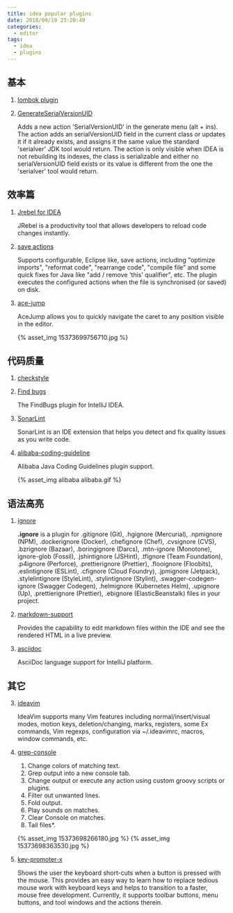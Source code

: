 ```yaml
---
title: idea popular plugins
date: 2018/09/19 23:20:49
categories:
  - editor
tags:
  - idea
  - plugins
---
```


## 基本

1. [lombok plugin](https://plugins.jetbrains.com/plugin/6317-lombok-plugin)

2. [GenerateSerialVersionUID](https://plugins.jetbrains.com/plugin/185-generateserialversionuid)

    Adds a new action 'SerialVersionUID' in the generate menu (alt + ins). The action adds an serialVersionUID field in the current class or updates it if it already exists, and assigns it the same value the standard 'serialver' JDK tool would return. The action is only visible when IDEA is not rebuilding its indexes, the class is serializable and either no serialVersionUID field exists or its value is different from the one the 'serialver' tool would return.

## 效率篇

1. [Jrebel for IDEA](https://plugins.jetbrains.com/plugin/4441-jrebel-for-intellij)

    JRebel is a productivity tool that allows developers to reload code changes instantly.

1. [save actions](https://plugins.jetbrains.com/plugin/7642-save-actions)

    Supports configurable, Eclipse like, save actions, including "optimize imports", "reformat code", "rearrange code", "compile file" and some quick fixes for Java like "add / remove 'this' qualifier", etc. The plugin executes the configured actions when the file is synchronised (or saved) on disk.
    
1. [ace-jump](https://plugins.jetbrains.com/plugin/7086-acejump)

    AceJump allows you to quickly navigate the caret to any position visible in the editor.
    
    {% asset_img 15373699756710.jpg %}

    
## 代码质量

1. [checkstyle](https://plugins.jetbrains.com/plugin/1065-checkstyle-idea)

1. [Find bugs](https://plugins.jetbrains.com/plugin/3847-findbugs-idea)

    The FindBugs plugin for IntelliJ IDEA.
    
1. [SonarLint](https://plugins.jetbrains.com/plugin/7973-sonarlint)

    SonarLint is an IDE extension that helps you detect and fix quality issues as you write code.
    
2. [alibaba-coding-guideline](https://plugins.jetbrains.com/plugin/10046-alibaba-java-coding-guidelines)

    Alibaba Java Coding Guidelines plugin support.

    {% asset_img alibaba alibaba.gif %}


## 语法高亮

1. [ignore](https://plugins.jetbrains.com/plugin/7495--ignore)

    **.ignore** is a plugin for .gitignore (Git), .hgignore (Mercurial), .npmignore (NPM), .dockerignore (Docker), .chefignore (Chef), .cvsignore (CVS), .bzrignore (Bazaar), .boringignore (Darcs), .mtn-ignore (Monotone), ignore-glob (Fossil), .jshintignore (JSHint), .tfignore (Team Foundation), .p4ignore (Perforce), .prettierignore (Prettier), .flooignore (Floobits), .eslintignore (ESLint), .cfignore (Cloud Foundry), .jpmignore (Jetpack), .stylelintignore (StyleLint), .stylintignore (Stylint), .swagger-codegen-ignore (Swagger Codegen), .helmignore (Kubernetes Helm), .upignore (Up), .prettierignore (Prettier), .ebignore (ElasticBeanstalk) files in your project. 
    
1. [markdown-support](https://plugins.jetbrains.com/plugin/7793-markdown-support)

    Provides the capability to edit markdown files within the IDE and see the rendered HTML in a live preview. 
    
1. [asciidoc](https://plugins.jetbrains.com/plugin/7391-asciidoc)

    AsciiDoc language support for IntelliJ platform.

## 其它

3. [ideavim](https://plugins.jetbrains.com/plugin/164-ideavim)

    IdeaVim supports many Vim features including normal/insert/visual modes, motion keys, deletion/changing, marks, registers, some Ex commands, Vim regexps, configuration via ~/.ideavimrc, macros, window commands, etc.
    
1. [grep-console](https://plugins.jetbrains.com/plugin/7125-grep-console)

    1. Change colors of matching text.
    2. Grep output into a new console tab.
    3. Change output or execute any action using custom groovy scripts or plugins.
    4. Filter out unwanted lines.
    5. Fold output.
    6. Play sounds on matches.
    7. Clear Console on matches.
    8. Tail files*.

    {% asset_img 15373698266180.jpg %}
{% asset_img 15373698363530.jpg %}

1. [key-promoter-x](https://plugins.jetbrains.com/plugin/9792-key-promoter-x)

    Shows the user the keyboard short-cuts when a button is pressed with the mouse. This provides an easy way to learn how to replace tedious mouse work with keyboard keys and helps to transition to a faster, mouse free development. Currently, it supports toolbar buttons, menu buttons, and tool windows and the actions therein. 
